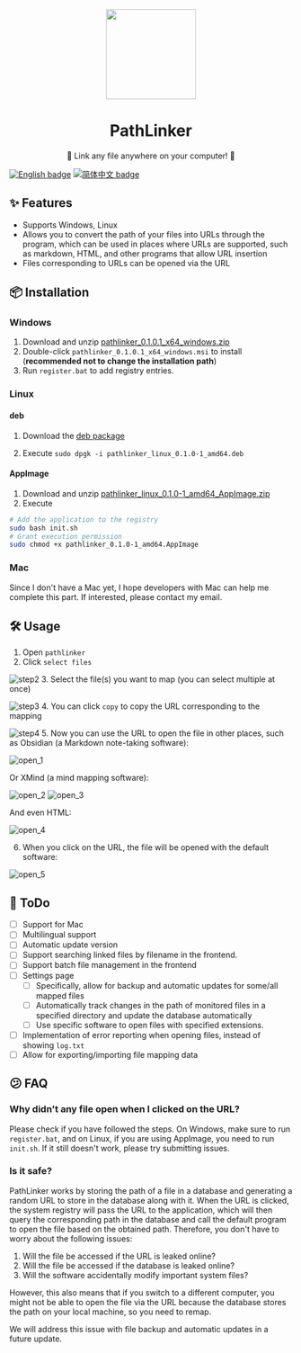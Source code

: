<div align="center">
  <img width="160" src="./src-tauri/icons/icon.png" />
  <h1>PathLinker</h1>
  <p>🔗 Link any file anywhere on your computer! 🔗</p>
</div>

[![English badge](https://img.shields.io/badge/%E8%8B%B1%E6%96%87-English-blue)](./README.md)
[![简体中文 badge](https://img.shields.io/badge/%E7%AE%80%E4%BD%93%E4%B8%AD%E6%96%87-Simplified%20Chinese-blue)](./README_CN.md)

## ✨ Features
- Supports Windows, Linux
- Allows you to convert the path of your files into URLs through the program, which can be used in places where URLs are supported, such as markdown, HTML, and other programs that allow URL insertion
- Files corresponding to URLs can be opened via the URL

## 📦 Installation
### Windows
1. Download and unzip [pathlinker_0.1.0.1_x64_windows.zip](https://github.com/JeseKi/PathLinker/releases/download/preview/pathlinker_0.1.0.1_x64_windows.zip)
2. Double-click `pathlinker_0.1.0.1_x64_windows.msi` to install (**recommended not to change the installation path**)
3. Run `register.bat` to add registry entries.

### Linux
#### deb
1. Download the [deb package](https://github.com/JeseKi/PathLinker/releases/download/preview/pathlinker_linux_0.1.0-1_amd64_AppImage.zip)

2. Execute `sudo dpgk -i pathlinker_linux_0.1.0-1_amd64.deb`
#### AppImage
1. Download and unzip [pathlinker_linux_0.1.0-1_amd64_AppImage.zip](https://github.com/JeseKi/PathLinker/releases/download/preview/pathlinker_linux_0.1.0-1_amd64_AppImage.zip)
2. Execute
```bash
# Add the application to the registry
sudo bash init.sh
# Grant execution permission
sudo chmod +x pathlinker_0.1.0-1_amd64.AppImage
```

### Mac
Since I don't have a Mac yet, I hope developers with Mac can help me complete this part. If interested, please contact my email.

## 🛠️ Usage
1. Open `pathlinker`
2. Click `select files`

![step2](README/step2.png)
3. Select the file(s) you want to map (you can select multiple at once)

![step3](README/step3.png)
4. You can click `copy` to copy the URL corresponding to the mapping

![step4](README/step4.png)
5. Now you can use the URL to open the file in other places, such as Obsidian (a Markdown note-taking software):

![open_1](README/open_1.png)

Or XMind (a mind mapping software):

![open_2](README/open_2.png)
![open_3](README/open_3.png)

And even HTML:

![open_4](README/open_4.png)

6. When you click on the URL, the file will be opened with the default software:
 
![open_5](README/open_5.png)

## 📝 ToDo
- [ ] Support for Mac
- [ ] Multilingual support
- [ ] Automatic update version
- [ ] Support searching linked files by filename in the frontend.
- [ ] Support batch file management in the frontend
- [ ] Settings page
  - [ ] Specifically, allow for backup and automatic updates for some/all mapped files
  - [ ] Automatically track changes in the path of monitored files in a specified directory and update the database automatically
  - [ ] Use specific software to open files with specified extensions.
- [ ] Implementation of error reporting when opening files, instead of showing `log.txt`
- [ ] Allow for exporting/importing file mapping data

## 😕 FAQ

### Why didn't any file open when I clicked on the URL?
Please check if you have followed the steps. On Windows, make sure to run `register.bat`, and on Linux, if you are using AppImage, you need to run `init.sh`. If it still doesn't work, please try submitting issues.

### Is it safe?
PathLinker works by storing the path of a file in a database and generating a random URL to store in the database along with it. When the URL is clicked, the system registry will pass the URL to the application, which will then query the corresponding path in the database and call the default program to open the file based on the obtained path.
Therefore, you don't have to worry about the following issues:
1. Will the file be accessed if the URL is leaked online?
2. Will the file be accessed if the database is leaked online?
3. Will the software accidentally modify important system files?

However, this also means that if you switch to a different computer, you might not be able to open the file via the URL because the database stores the path on your local machine, so you need to remap.

We will address this issue with file backup and automatic updates in a future update.